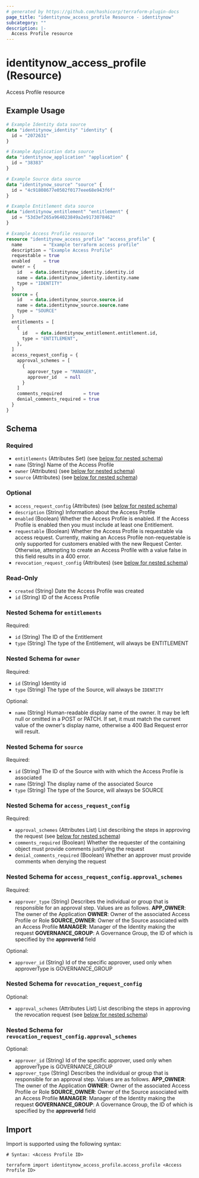 ```yaml
---
# generated by https://github.com/hashicorp/terraform-plugin-docs
page_title: "identitynow_access_profile Resource - identitynow"
subcategory: ""
description: |-
  Access Profile resource
---
```


# identitynow_access_profile (Resource)

Access Profile resource

## Example Usage

```terraform
# Example Identity data source
data "identitynow_identity" "identity" {
  id = "2072631"
}

# Example Application data source
data "identitynow_application" "application" {
  id = "38383"
}

# Example Source data source
data "identitynow_source" "source" {
  id = "4c91808677e0502f0177eee68e943f6f"
}

# Example Entitlement data source
data "identitynow_entitlement" "entitlement" {
  id = "53d3ef265a964023849a2e9173078462"
}

# Example Access Profile resource
resource "identitynow_access_profile" "access_profile" {
  name        = "Example terraform access profile"
  description = "Example Access Profile"
  requestable = true
  enabled     = true
  owner = {
    id   = data.identitynow_identity.identity.id
    name = data.identitynow_identity.identity.name
    type = "IDENTITY"
  }
  source = {
    id   = data.identitynow_source.source.id
    name = data.identitynow_source.source.name
    type = "SOURCE"
  }
  entitlements = [
    {
      id   = data.identitynow_entitlement.entitlement.id,
      type = "ENTITLEMENT",
    },
  ]
  access_request_config = {
    approval_schemes = [
      {
        approver_type = "MANAGER",
        approver_id   = null
      }
    ]
    comments_required        = true
    denial_comments_required = true
  }
}
```

<!-- schema generated by tfplugindocs -->
## Schema

### Required

- `entitlements` (Attributes Set) (see [below for nested schema](#nestedatt--entitlements))
- `name` (String) Name of the Access Profile
- `owner` (Attributes) (see [below for nested schema](#nestedatt--owner))
- `source` (Attributes) (see [below for nested schema](#nestedatt--source))

### Optional

- `access_request_config` (Attributes) (see [below for nested schema](#nestedatt--access_request_config))
- `description` (String) Information about the Access Profile
- `enabled` (Boolean) Whether the Access Profile is enabled. If the Access Profile is enabled then you must include at least one Entitlement.
- `requestable` (Boolean) Whether the Access Profile is requestable via access request. Currently, making an Access Profile non-requestable is only supported for customers enabled with the new Request Center. Otherwise, attempting to create an Access Profile with a value false in this field results in a 400 error.
- `revocation_request_config` (Attributes) (see [below for nested schema](#nestedatt--revocation_request_config))

### Read-Only

- `created` (String) Date the Access Profile was created
- `id` (String) ID of the Access Profile

<a id="nestedatt--entitlements"></a>
### Nested Schema for `entitlements`

Required:

- `id` (String) The ID of the Entitlement
- `type` (String) The type of the Entitlement, will always be ENTITLEMENT


<a id="nestedatt--owner"></a>
### Nested Schema for `owner`

Required:

- `id` (String) Identity id
- `type` (String) The type of the Source, will always be `IDENTITY`

Optional:

- `name` (String) Human-readable display name of the owner. It may be left null or omitted in a POST or PATCH. If set, it must match the current value of the owner's display name, otherwise a 400 Bad Request error will result.


<a id="nestedatt--source"></a>
### Nested Schema for `source`

Required:

- `id` (String) The ID of the Source with with which the Access Profile is associated
- `name` (String) The display name of the associated Source
- `type` (String) The type of the Source, will always be SOURCE


<a id="nestedatt--access_request_config"></a>
### Nested Schema for `access_request_config`

Required:

- `approval_schemes` (Attributes List) List describing the steps in approving the request (see [below for nested schema](#nestedatt--access_request_config--approval_schemes))
- `comments_required` (Boolean) Whether the requester of the containing object must provide comments justifying the request
- `denial_comments_required` (Boolean) Whether an approver must provide comments when denying the request

<a id="nestedatt--access_request_config--approval_schemes"></a>
### Nested Schema for `access_request_config.approval_schemes`

Required:

- `approver_type` (String) Describes the individual or group that is responsible for an approval step. Values are as follows. **APP_OWNER**: The owner of the Application  **OWNER**: Owner of the associated Access Profile or Role  **SOURCE_OWNER**: Owner of the Source associated with an Access Profile  **MANAGER**: Manager of the Identity making the request  **GOVERNANCE_GROUP**: A Governance Group, the ID of which is specified by the **approverId** field

Optional:

- `approver_id` (String) Id of the specific approver, used only when approverType is GOVERNANCE_GROUP



<a id="nestedatt--revocation_request_config"></a>
### Nested Schema for `revocation_request_config`

Optional:

- `approval_schemes` (Attributes List) List describing the steps in approving the revocation request (see [below for nested schema](#nestedatt--revocation_request_config--approval_schemes))

<a id="nestedatt--revocation_request_config--approval_schemes"></a>
### Nested Schema for `revocation_request_config.approval_schemes`

Optional:

- `approver_id` (String) Id of the specific approver, used only when approverType is GOVERNANCE_GROUP
- `approver_type` (String) Describes the individual or group that is responsible for an approval step. Values are as follows. **APP_OWNER**: The owner of the Application  **OWNER**: Owner of the associated Access Profile or Role  **SOURCE_OWNER**: Owner of the Source associated with an Access Profile  **MANAGER**: Manager of the Identity making the request  **GOVERNANCE_GROUP**: A Governance Group, the ID of which is specified by the **approverId** field

## Import

Import is supported using the following syntax:

```shell
# Syntax: <Access Profile ID>

terraform import identitynow_access_profile.access_profile <Access Profile ID>
```
